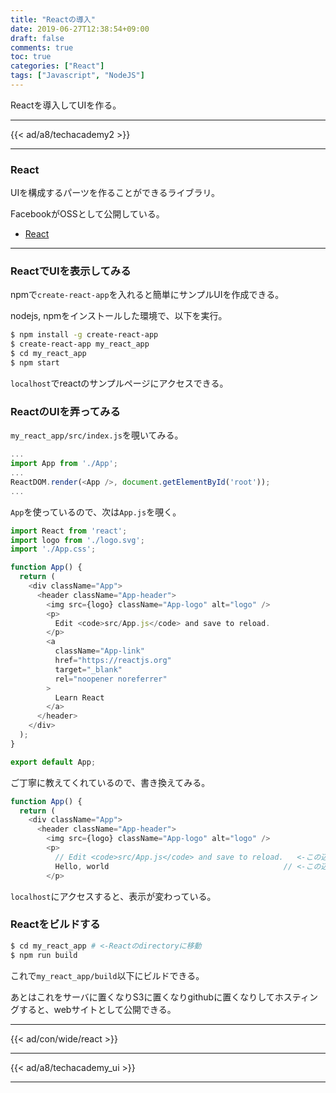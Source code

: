 ```yaml
---
title: "Reactの導入"
date: 2019-06-27T12:38:54+09:00
draft: false
comments: true
toc: true
categories: ["React"]
tags: ["Javascript", "NodeJS"]
---
```


Reactを導入してUIを作る。

<!--more-->

---

{{< ad/a8/techacademy2 >}}

---

### React

UIを構成するパーツを作ることができるライブラリ。

FacebookがOSSとして公開している。

- [React](https://ja.reactjs.org/)

---

### ReactでUIを表示してみる

npmで`create-react-app`を入れると簡単にサンプルUIを作成できる。

nodejs, npmをインストールした環境で、以下を実行。

```sh
$ npm install -g create-react-app
$ create-react-app my_react_app
$ cd my_react_app
$ npm start
```

`localhost`でreactのサンプルページにアクセスできる。

### ReactのUIを弄ってみる

`my_react_app/src/index.js`を覗いてみる。

```js
...
import App from './App';
...
ReactDOM.render(<App />, document.getElementById('root'));
...
```

`App`を使っているので、次は`App.js`を覗く。

```js
import React from 'react';
import logo from './logo.svg';
import './App.css';

function App() {
  return (
    <div className="App">
      <header className="App-header">
        <img src={logo} className="App-logo" alt="logo" />
        <p>
          Edit <code>src/App.js</code> and save to reload.
        </p>
        <a
          className="App-link"
          href="https://reactjs.org"
          target="_blank"
          rel="noopener noreferrer"
        >
          Learn React
        </a>
      </header>
    </div>
  );
}

export default App;
```

ご丁寧に教えてくれているので、書き換えてみる。

```js
function App() {
  return (
    <div className="App">
      <header className="App-header">
        <img src={logo} className="App-logo" alt="logo" />
        <p>
          // Edit <code>src/App.js</code> and save to reload.   <-この辺を書き換える
          Hello, world                                       // <-この辺を書き換える
        </p>
```

`localhost`にアクセスすると、表示が変わっている。

### Reactをビルドする

```sh
$ cd my_react_app # <-Reactのdirectoryに移動
$ npm run build
```

これで`my_react_app/build`以下にビルドできる。

あとはこれをサーバに置くなりS3に置くなりgithubに置くなりしてホスティングすると、webサイトとして公開できる。

---

{{< ad/con/wide/react >}}

---

{{< ad/a8/techacademy_ui >}}

---
